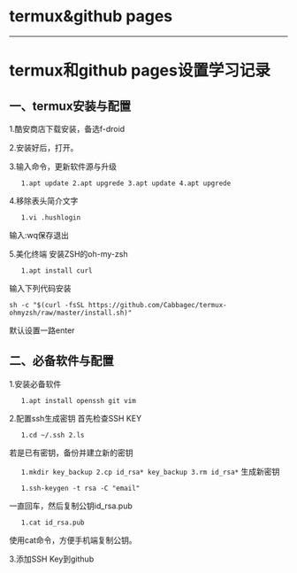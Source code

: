 # termux&github pages

--------
# termux和github pages设置学习记录

## 一、termux安装与配置

1.酷安商店下载安装，备选f-droid

2.安装好后，打开。

3.输入命令，更新软件源与升级

`	1.apt update
	2.apt upgrede
	3.apt update
	4.apt upgrede`

4.移除表头简介文字

`	1.vi .hushlogin`

输入:wq保存退出

5.美化终端
安装ZSH的oh-my-zsh

`	1.apt install curl`

输入下列代码安装

`sh -c "$(curl -fsSL https://github.com/Cabbagec/termux-ohmyzsh/raw/master/install.sh)"`

默认设置一路enter

## 二、必备软件与配置

1.安装必备软件

`	1.apt install openssh git vim`

2.配置ssh生成密钥
首先检查SSH KEY

`	1.cd ~/.ssh
	2.ls`

若是已有密钥，备份并建立新的密钥

`	1.mkdir key_backup
	2.cp id_rsa* key_backup
	3.rm id_rsa*`
生成新密钥

`	1.ssh-keygen -t rsa -C "email"`

一直回车，然后复制公钥id\_rsa.pub

`	1.cat id_rsa.pub`

使用cat命令，方便手机端复制公钥。

3.添加SSH Key到github


